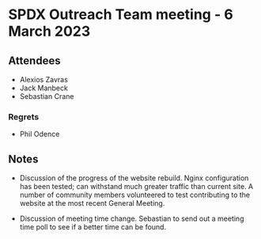 # SPDX Outreach Team meeting - 6 March 2023

## Attendees

* Alexios Zavras
* Jack Manbeck
* Sebastian Crane

### Regrets

* Phil Odence

## Notes

* Discussion of the progress of the website rebuild. Nginx configuration has been tested; can withstand much greater traffic than current site. A number of community members volunteered to test contributing to the website at the most recent General Meeting.

* Discussion of meeting time change. Sebastian to send out a meeting time poll to see if a better time can be found.

